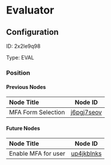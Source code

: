 # Evaluator
## Configuration
ID:  2x2le9q98

Type: EVAL 








### Position

#### Previous Nodes
| Node Title | Node ID |
| :------------- | ------------ |
| MFA Form Selection | [j6pgj7seov](./j6pgj7seov.md) | 
 
 #### Future Nodes
| Node Title | Node ID |
| :------------- | ------------ |
| Enable MFA for user |[up4jkblnks](./up4jkblnks.md) | 